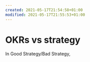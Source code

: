 ```yaml
---
created: 2021-05-17T21:54:58+01:00
modified: 2021-05-17T21:55:53+01:00
---
```


# OKRs vs strategy

In Good Strategy/Bad Strategy,
